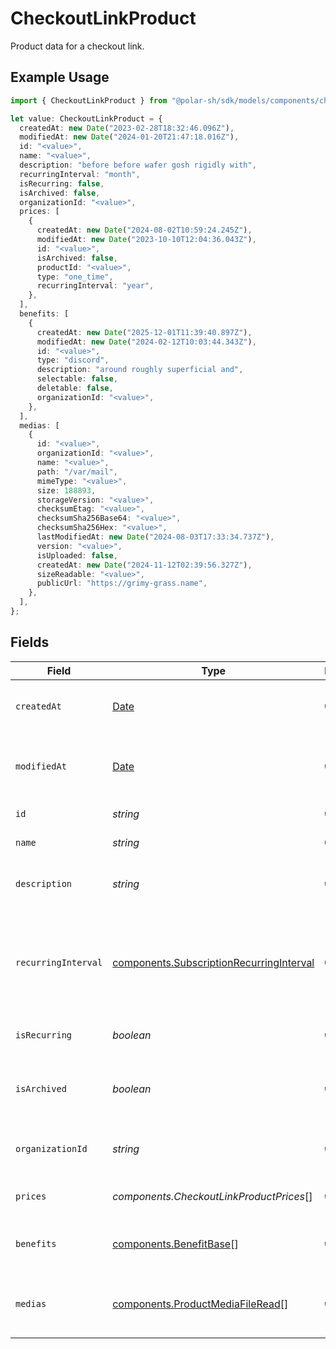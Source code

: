 # CheckoutLinkProduct

Product data for a checkout link.

## Example Usage

```typescript
import { CheckoutLinkProduct } from "@polar-sh/sdk/models/components/checkoutlinkproduct.js";

let value: CheckoutLinkProduct = {
  createdAt: new Date("2023-02-28T18:32:46.096Z"),
  modifiedAt: new Date("2024-01-20T21:47:18.016Z"),
  id: "<value>",
  name: "<value>",
  description: "before before wafer gosh rigidly with",
  recurringInterval: "month",
  isRecurring: false,
  isArchived: false,
  organizationId: "<value>",
  prices: [
    {
      createdAt: new Date("2024-08-02T10:59:24.245Z"),
      modifiedAt: new Date("2023-10-10T12:04:36.043Z"),
      id: "<value>",
      isArchived: false,
      productId: "<value>",
      type: "one_time",
      recurringInterval: "year",
    },
  ],
  benefits: [
    {
      createdAt: new Date("2025-12-01T11:39:40.897Z"),
      modifiedAt: new Date("2024-02-12T10:03:44.343Z"),
      id: "<value>",
      type: "discord",
      description: "around roughly superficial and",
      selectable: false,
      deletable: false,
      organizationId: "<value>",
    },
  ],
  medias: [
    {
      id: "<value>",
      organizationId: "<value>",
      name: "<value>",
      path: "/var/mail",
      mimeType: "<value>",
      size: 188893,
      storageVersion: "<value>",
      checksumEtag: "<value>",
      checksumSha256Base64: "<value>",
      checksumSha256Hex: "<value>",
      lastModifiedAt: new Date("2024-08-03T17:33:34.737Z"),
      version: "<value>",
      isUploaded: false,
      createdAt: new Date("2024-11-12T02:39:56.327Z"),
      sizeReadable: "<value>",
      publicUrl: "https://grimy-grass.name",
    },
  ],
};
```

## Fields

| Field                                                                                                | Type                                                                                                 | Required                                                                                             | Description                                                                                          |
| ---------------------------------------------------------------------------------------------------- | ---------------------------------------------------------------------------------------------------- | ---------------------------------------------------------------------------------------------------- | ---------------------------------------------------------------------------------------------------- |
| `createdAt`                                                                                          | [Date](https://developer.mozilla.org/en-US/docs/Web/JavaScript/Reference/Global_Objects/Date)        | :heavy_check_mark:                                                                                   | Creation timestamp of the object.                                                                    |
| `modifiedAt`                                                                                         | [Date](https://developer.mozilla.org/en-US/docs/Web/JavaScript/Reference/Global_Objects/Date)        | :heavy_check_mark:                                                                                   | Last modification timestamp of the object.                                                           |
| `id`                                                                                                 | *string*                                                                                             | :heavy_check_mark:                                                                                   | The ID of the product.                                                                               |
| `name`                                                                                               | *string*                                                                                             | :heavy_check_mark:                                                                                   | The name of the product.                                                                             |
| `description`                                                                                        | *string*                                                                                             | :heavy_check_mark:                                                                                   | The description of the product.                                                                      |
| `recurringInterval`                                                                                  | [components.SubscriptionRecurringInterval](../../models/components/subscriptionrecurringinterval.md) | :heavy_check_mark:                                                                                   | The recurring interval of the product. If `None`, the product is a one-time purchase.                |
| `isRecurring`                                                                                        | *boolean*                                                                                            | :heavy_check_mark:                                                                                   | Whether the product is a subscription.                                                               |
| `isArchived`                                                                                         | *boolean*                                                                                            | :heavy_check_mark:                                                                                   | Whether the product is archived and no longer available.                                             |
| `organizationId`                                                                                     | *string*                                                                                             | :heavy_check_mark:                                                                                   | The ID of the organization owning the product.                                                       |
| `prices`                                                                                             | *components.CheckoutLinkProductPrices*[]                                                             | :heavy_check_mark:                                                                                   | List of prices for this product.                                                                     |
| `benefits`                                                                                           | [components.BenefitBase](../../models/components/benefitbase.md)[]                                   | :heavy_check_mark:                                                                                   | List of benefits granted by the product.                                                             |
| `medias`                                                                                             | [components.ProductMediaFileRead](../../models/components/productmediafileread.md)[]                 | :heavy_check_mark:                                                                                   | List of medias associated to the product.                                                            |